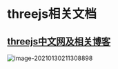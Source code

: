 # threejs相关文档 
## [threejs中文网及相关博客](http://www.webgl3d.cn/Three.js/)
![image-20210130211308898](http://note.zzcandor.com/image-20210130211308898.png)